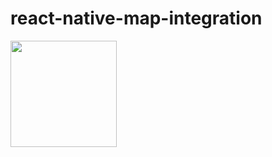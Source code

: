 # react-native-map-integration

<img src="https://github.com/winit30/react-native-map-integration/blob/master/app-screenshot.png" width="170"/>
